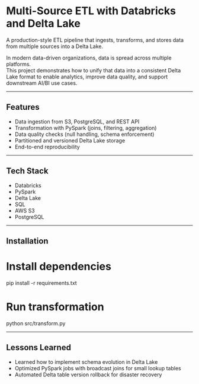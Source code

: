 # Multi-Source ETL with Databricks and Delta Lake
A production-style ETL pipeline that ingests, transforms, and stores data from multiple sources into a Delta Lake.

In modern data-driven organizations, data is spread across multiple platforms.  
This project demonstrates how to unify that data into a consistent Delta Lake format to enable analytics, improve data quality, and support downstream AI/BI use cases.

---

## Features
- Data ingestion from S3, PostgreSQL, and REST API
- Transformation with PySpark (joins, filtering, aggregation)
- Data quality checks (null handling, schema enforcement)
- Partitioned and versioned Delta Lake storage
- End-to-end reproducibility

---

## Tech Stack
- Databricks
- PySpark
- Delta Lake
- SQL
- AWS S3
- PostgreSQL

---

## Installation

# Install dependencies
pip install -r requirements.txt

# Run transformation
python src/transform.py

---

## Lessons Learned
- Learned how to implement schema evolution in Delta Lake
- Optimized PySpark jobs with broadcast joins for small lookup tables
- Automated Delta table version rollback for disaster recovery
